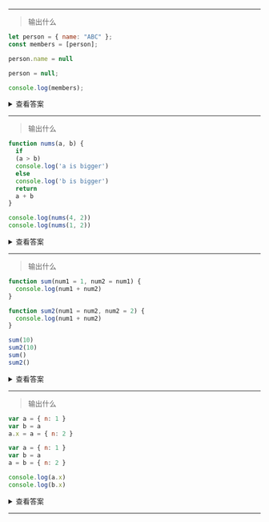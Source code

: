 ------

> 输出什么

```js
let person = { name: "ABC" };
const members = [person];

person.name = null

person = null;

console.log(members);
```

<details>
<summary> 查看答案 </summary>
    
    [ { name: null } ]

</details>

------

> 输出什么

```js
function nums(a, b) {
  if
  (a > b)
  console.log('a is bigger')
  else 
  console.log('b is bigger')
  return 
  a + b
}

console.log(nums(4, 2))
console.log(nums(1, 2))
```

<details>
<summary> 查看答案 </summary>
    
    a is bigger, undefined 、 b is bigger, undefined
    
这题有点坑人的意思，写法故意用了换行，return 换行后压根就没执行到 a + b

</details>

------

> 输出什么

```js
function sum(num1 = 1, num2 = num1) {
  console.log(num1 + num2)
}

function sum2(num1 = num2, num2 = 2) {
  console.log(num1 + num2)
}

sum(10)
sum2(10)
sum()
sum2()
```

<details>
<summary> 查看答案 </summary>
    
    sum(10)   // 20
    sum2(10)  // 12
    sum()     // 2
    sum2()    // Error
    
</details>

------

> 输出什么

```js
var a = { n: 1 }
var b = a
a.x = a = { n: 2 }

var a = { n: 1 }
var b = a
a = b = { n: 2 }

console.log(a.x)
console.log(b.x)
```

<details>
<summary> 查看答案 </summary>
    
    undefined 、{n: 2}

这道题主要是运算符优先级的问题，第三行拆开来看比较清晰：
    
    a = { n: 2 }
    a.x = a
    
</details>

------
